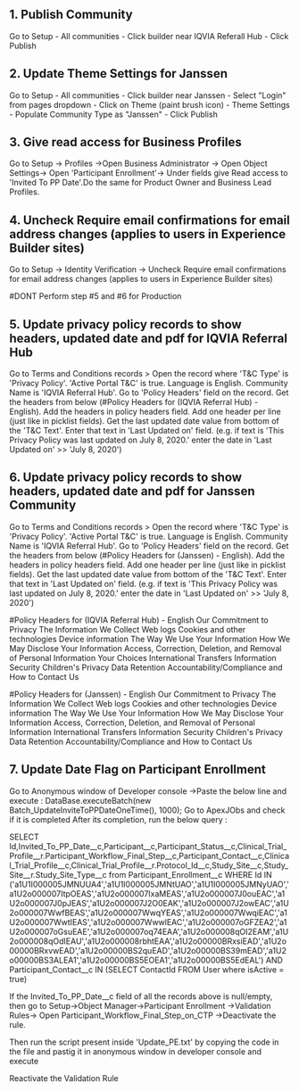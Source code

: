 ## 1. Publish Community

Go to Setup - All communities - Click builder near IQVIA Referall Hub - Click Publish

## 2. Update Theme Settings for Janssen

Go to Setup - All communities - Click builder near Janssen - Select "Login" from pages dropdown - Click on Theme (paint brush icon) - Theme Settings - Populate Community Type as "Janssen" - Click Publish

## 3. Give read access for Business Profiles

Go to Setup -> Profiles ->Open Business Administrator -> Open Object Settings-> Open 'Participant Enrollment'-> Under fields give Read access to 'Invited To PP Date'.Do the same for Product Owner and Business Lead Profiles.

## 4. Uncheck Require email confirmations for email address changes (applies to users in Experience Builder sites)

Go to Setup -> Identity Verification -> Uncheck Require email confirmations for email address changes (applies to users in Experience Builder sites)

#DONT Perform step #5 and #6 for Production

## 5. Update privacy policy records to show headers, updated date and pdf for IQVIA Referral Hub

Go to Terms and Conditions records > Open the record where 'T&C Type' is 'Privacy Policy'.
'Active Portal T&C' is true. Language is English. Community Name is 'IQVIA Referral Hub'.
Go to 'Policy Headers' field on the record.
Get the headers from below (#Policy Headers for (IQVIA Referral Hub) - English).
Add the headers in policy headers field. Add one header per line (just like in picklist fields).
Get the last updated date value from bottom of the 'T&C Text'.
Enter that text in 'Last Updated on' field.
(e.g. if text is 'This Privacy Policy was last updated on July 8, 2020.' enter the date in 'Last Updated on' >> 'July 8, 2020')

## 6. Update privacy policy records to show headers, updated date and pdf for Janssen Community

Go to Terms and Conditions records > Open the record where 'T&C Type' is 'Privacy Policy'.
'Active Portal T&C' is true. Language is English. Community Name is 'IQVIA Referral Hub'.
Go to 'Policy Headers' field on the record.
Get the headers from below (#Policy Headers for (Janssen) - English).
Add the headers in policy headers field. Add one header per line (just like in picklist fields).
Get the last updated date value from bottom of the 'T&C Text'.
Enter that text in 'Last Updated on' field.
(e.g. if text is 'This Privacy Policy was last updated on July 8, 2020.' enter the date in 'Last Updated on' >> 'July 8, 2020')

#Policy Headers for (IQVIA Referral Hub) - English
Our Commitment to Privacy
The Information We Collect
Web logs
Cookies and other technologies
Device information
The Way We Use Your Information
How We May Disclose Your Information
Access, Correction, Deletion, and Removal of Personal Information
Your Choices
International Transfers
Information Security
Children's Privacy
Data Retention
Accountability/Compliance and How to Contact Us

#Policy Headers for (Janssen) - English
Our Commitment to Privacy
The Information We Collect
Web logs
Cookies and other technologies
Device information
The Way We Use Your Information
How We May Disclose Your Information
Access, Correction, Deletion, and Removal of Personal Information
International Transfers
Information Security
Children's Privacy
Data Retention
Accountability/Compliance and How to Contact Us

## 7. Update Date Flag on Participant Enrollment
Go to Anonymous window of Developer console ->Paste the below line and execute :
DataBase.executeBatch(new Batch_UpdateInviteToPPDateOneTime(), 1000);
Go to ApexJObs and check if it is completed
After its completion, run the below query :

SELECT Id,Invited_To_PP_Date__c,Participant__c,Participant_Status__c,Clinical_Trial_Profile__r.Participant_Workflow_Final_Step__c,Participant_Contact__c,Clinical_Trial_Profile__c,Clinical_Trial_Profile__r.Protocol_Id__c,Study_Site__c,Study_Site__r.Study_Site_Type__c  from Participant_Enrollment__c WHERE Id IN ('a1U1I000005JMNUUA4','a1U1I000005JMNtUAO','a1U1I000005JMNyUAO','a1U2o000007ItpOEAS','a1U2o000007IxaMEAS','a1U2o000007J0ouEAC','a1U2o000007J0pJEAS','a1U2o000007J2O0EAK','a1U2o000007J2owEAC','a1U2o000007WwfBEAS','a1U2o000007WwqYEAS','a1U2o000007WwqiEAC','a1U2o000007WwtIEAS','a1U2o000007WwwlEAC','a1U2o000007oGFZEA2','a1U2o000007oGsuEAE','a1U2o000007oq74EAA','a1U2o000008qOI2EAM','a1U2o000008qOdIEAU','a1U2o000008rbhtEAA','a1U2o00000BRxsiEAD','a1U2o00000BRxvwEAD','a1U2o00000BS2quEAD','a1U2o00000BS39mEAD','a1U2o00000BS3ALEA1','a1U2o00000BS5EOEA1','a1U2o00000BS5EdEAL') AND Participant_Contact__c IN (SELECT ContactId FROM User where isActive = true)


If the Invited_To_PP_Date__c field of all the records above is null/empty, then go to Setup->Object Manager->Participant Enrollment ->Validation Rules-> Open Participant_Workflow_Final_Step_on_CTP ->Deactivate the rule.

Then run the script present inside 'Update_PE.txt' by copying the code in the file and pastig it in anonymous window in developer console and execute

Reactivate the Validation Rule 